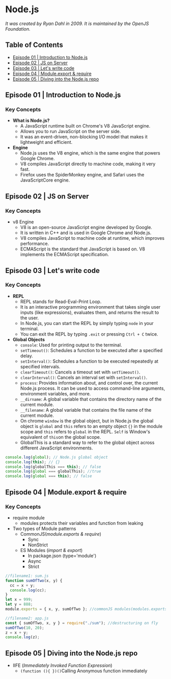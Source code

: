 # Node.js

_It was created by Ryan Dahl in 2009._
_It is maintained by the OpenJS Foundation._

## Table of Contents

- [Episode 01 | Introduction to Node.js](#episode-01--introduction-to-nodejs)
- [Episode 02 | JS on Server](#episode-02--js-on-server)
- [Episode 03 | Let's write code](#episode-03--lets-write-code)
- [Episode 04 | Module.export & require](#Episode-04-Module.export-require)
- [Episode 05 | Diving into the Node.js repo](Episode-05-Diving-into-the-Node.js-repo)

## Episode 01 | Introduction to Node.js

### Key Concepts

- **What is Node.js?**
  - A JavaScript runtime built on Chrome's V8 JavaScript engine.
  - Allows you to run JavaScript on the server side.
  - It was an event-driven, non-blocking I/O model that makes it lightweight and efficient.
- **Engine**
  - Node.js uses the V8 engine, which is the same engine that powers Google Chrome.
  - V8 compiles JavaScript directly to machine code, making it very fast.
  - Firefox uses the SpiderMonkey engine, and Safari uses the JavaScriptCore engine.

## Episode 02 | JS on Server

### Key Concepts

- v8 Engine
  - V8 is an open-source JavaScript engine developed by Google.
  - It is written in C++ and is used in Google Chrome and Node.js.
  - V8 compiles JavaScript to machine code at runtime, which improves performance.
  - ECMAScript is the standard that JavaScript is based on. V8 implements the ECMAScript specification.

## Episode 03 | Let's write code

### Key Concepts

- **REPL**
  - REPL stands for Read-Eval-Print Loop.
  - It is an interactive programming environment that takes single user inputs (like expressions), evaluates them, and returns the result to the user.
  - In Node.js, you can start the REPL by simply typing `node` in your terminal.
  - You can exit the REPL by typing `.exit` or pressing `Ctrl + C` twice.
- **Global Objects**
  - `console`: Used for printing output to the terminal.
  - `setTimeout()`: Schedules a function to be executed after a specified delay.
  - `setInterval()`: Schedules a function to be executed repeatedly at specified intervals.
  - `clearTimeout()`: Cancels a timeout set with `setTimeout()`.
  - `clearInterval()`: Cancels an interval set with `setInterval()`.
  - `process`: Provides information about, and control over, the current Node.js process. It can be used to access command-line arguments, environment variables, and more.
  - `__dirname`: A global variable that contains the directory name of the current module.
  - `__filename`: A global variable that contains the file name of the current module.
  - On chrome `window` is the global object, but in Node.js the global object is `global` and `this` refers to an empty object `{}` in the module scope and `this` refers to `global` in the REPL. `Self` is Window's equivalent of `this`on the global scope.
  - GlobalThis is a standard way to refer to the global object across different JavaScript environments.

```javascript
console.log(global); // Node.js global object
console.log(this); // {}
console.log(globalThis === this); // false
console.log(global === globalThis); //true
console.log(global === this); // false
```

## Episode 04 | Module.export & require

### Key Concepts

- require module
  - modules protects their variables and function from leaking
- Two types of Module patterns
  - CommonJS(_module.exports & require_)
    - Sync
    - NonStrict
  - ES Modules (_import & export_)
    - In package.json (type='module')
    - Async
    - Strict

```js
//filename1: sum.js
function sumOfTwo(x, y) {
  cc = x + y;
  console.log(cc);
}
let x = 999;
let y = 888;
module.exports = { x, y, sumOfTwo }; //commonJS modules(modules.exports & require)

//filename2: app.js
const { sumOfTwo, x, y } = require("./sum"); //destructuring on fly
sumOfTwo(10, 20);
z = x + y;
console.log(z);
```

## Episode 05 | Diving into the Node.js repo

- IIFE (_Immediately Invoked Function Expression_)
  - `(function (){ })()`Calling Anonymous function immediately
